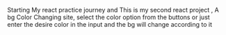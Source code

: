 Starting My react practice journey and This is my second react project , A bg Color Changing site, select the color option from the buttons or just enter the desire color in the input and the bg will change according to it
